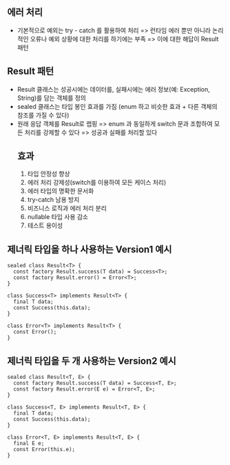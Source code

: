 ## 에러 처리
- 기본적으로 예외는 try - catch 를 활용하여 처리
    => 런타임 에러 뿐만 아니라 논리적인 오류나 예외 상황에 대한 처리를 하기에는 부족
    => 이에 대한 해답이 Result 패턴

## Result 패턴
- Result 클래스는 성공시에는 데이터를, 실패시에는 에러 정보(예: Exception, String)를 담는 객체를 정의
- sealed 클래스는 타입 봉인 효과를 가짐 (enum 하고 비슷한 효과 + 다른 객체의 참조를 가질 수 있다)
- 원래 응답 객체를 Result로 랩핑
    => enum 과 동일하게 switch 문과 조합하여 모든 처리를 강제할 수 있다
    => 성공과 실패를 처리할 있다
    ## 효과
    1. 타입 안정성 향상
    2. 에러 처리 강제성(switch를 이용하여 모든 케이스 처리)
    3. 에러 타입의 명확한 문서화
    4. try-catch 남용 방지
    5. 비즈니스 로직과 에러 처리 분리
    6. nullable 타입 사용 감소
    7. 테스트 용이성
    
## 제너릭 타입을 하나 사용하는 Version1 예시
```
sealed class Result<T> {
  const factory Result.success(T data) = Success<T>;
  const factory Result.error() = Error<T>;
}

class Success<T> implements Result<T> {
  final T data;
  const Success(this.data);
}

class Error<T> implements Result<T> {
  const Error();
}
```

## 제너릭 타입을 두 개 사용하는 Version2 예시
```
sealed class Result<T, E> {
  const factory Result.success(T data) = Success<T, E>;
  const factory Result.error(E e) = Error<T, E>;
}

class Success<T, E> implements Result<T, E> {
  final T data;
  const Success(this.data);
}

class Error<T, E> implements Result<T, E> {
  final E e;
  const Error(this.e);
}
```